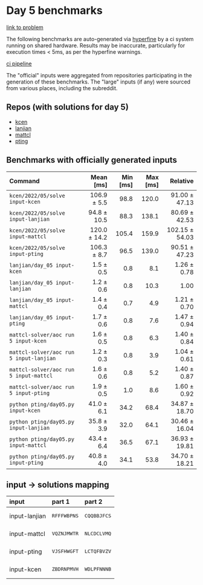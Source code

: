 # Day 5 benchmarks

[link to problem](http://adventofcode.com/2022/day/5)

The following benchmarks are auto-generated via [hyperfine](https://github.com/sharkdp/hyperfine) by a ci system running on shared hardware. Results may be inaccurate, particularly for execution times < 5ms, as per the hyperfine warnings.

[ci pipeline](http://ci.papercode.net:8080/teams/aoc2022/pipelines/aoc-compare-2022)

The "official" inputs were aggregated from repositories participating in the generation of these benchmarks. The "large" inputs (if any) were sourced from various places, including the subreddit.

## Repos (with solutions for day 5)


- [kcen](https://github.com/kcen/AdventOfCode)
- [lanjian](https://github.com/LanJian/aoc-2022)
- [mattcl](https://github.com/mattcl/aoc2022)
- [pting](https://github.com/pting/aoc2022)

## Benchmarks with officially generated inputs
| Command | Mean [ms] | Min [ms] | Max [ms] | Relative |
|:---|---:|---:|---:|---:|
| `kcen/2022/05/solve input-kcen` | 106.9 ± 5.5 | 98.8 | 120.0 | 91.00 ± 47.13 |
| `kcen/2022/05/solve input-lanjian` | 94.8 ± 10.5 | 88.3 | 138.1 | 80.69 ± 42.53 |
| `kcen/2022/05/solve input-mattcl` | 120.0 ± 14.2 | 105.4 | 159.9 | 102.15 ± 54.03 |
| `kcen/2022/05/solve input-pting` | 106.3 ± 8.7 | 96.5 | 139.0 | 90.51 ± 47.23 |
| `lanjian/day_05 input-kcen` | 1.5 ± 0.5 | 0.8 | 8.1 | 1.26 ± 0.78 |
| `lanjian/day_05 input-lanjian` | 1.2 ± 0.6 | 0.8 | 10.3 | 1.00 |
| `lanjian/day_05 input-mattcl` | 1.4 ± 0.4 | 0.7 | 4.9 | 1.21 ± 0.70 |
| `lanjian/day_05 input-pting` | 1.7 ± 0.6 | 0.8 | 7.6 | 1.47 ± 0.94 |
| `mattcl-solver/aoc run 5 input-kcen` | 1.6 ± 0.5 | 0.8 | 6.3 | 1.40 ± 0.84 |
| `mattcl-solver/aoc run 5 input-lanjian` | 1.2 ± 0.3 | 0.8 | 3.9 | 1.04 ± 0.61 |
| `mattcl-solver/aoc run 5 input-mattcl` | 1.6 ± 0.6 | 0.8 | 5.2 | 1.40 ± 0.87 |
| `mattcl-solver/aoc run 5 input-pting` | 1.9 ± 0.5 | 1.0 | 8.6 | 1.60 ± 0.92 |
| `python pting/day05.py input-kcen` | 41.0 ± 6.1 | 34.2 | 68.4 | 34.87 ± 18.70 |
| `python pting/day05.py input-lanjian` | 35.8 ± 3.9 | 32.0 | 64.1 | 30.46 ± 16.04 |
| `python pting/day05.py input-mattcl` | 43.4 ± 6.4 | 36.5 | 67.1 | 36.93 ± 19.81 |
| `python pting/day05.py input-pting` | 40.8 ± 4.0 | 34.1 | 53.8 | 34.70 ± 18.21 |

## input -> solutions mapping
|input|part 1|part 2|
|:---|:---|:---|
|input-lanjian|<pre>RFFFWBPNS</pre>|<pre>CQQBBJFCS</pre>|
|input-mattcl|<pre>VQZNJMWTR</pre>|<pre>NLCDCLVMQ</pre>|
|input-pting|<pre>VJSFHWGFT</pre>|<pre>LCTQFBVZV</pre>|
|input-kcen|<pre>ZBDRNPMVH</pre>|<pre>WDLPFNNNB</pre>|
